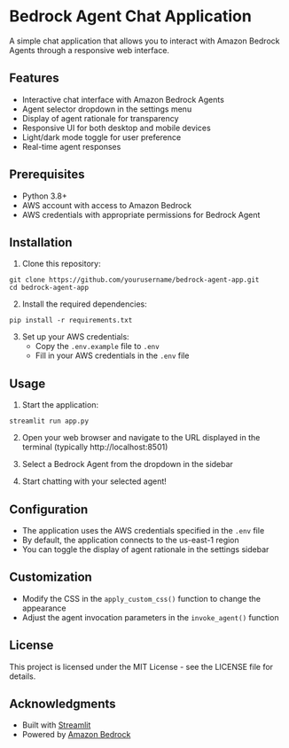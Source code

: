 # Bedrock Agent Chat Application

A simple chat application that allows you to interact with Amazon Bedrock Agents through a responsive web interface.

## Features

- Interactive chat interface with Amazon Bedrock Agents
- Agent selector dropdown in the settings menu
- Display of agent rationale for transparency
- Responsive UI for both desktop and mobile devices
- Light/dark mode toggle for user preference
- Real-time agent responses

## Prerequisites

- Python 3.8+
- AWS account with access to Amazon Bedrock
- AWS credentials with appropriate permissions for Bedrock Agent

## Installation

1. Clone this repository:
```
git clone https://github.com/yourusername/bedrock-agent-app.git
cd bedrock-agent-app
```

2. Install the required dependencies:
```
pip install -r requirements.txt
```

3. Set up your AWS credentials:
   - Copy the `.env.example` file to `.env`
   - Fill in your AWS credentials in the `.env` file

## Usage

1. Start the application:
```
streamlit run app.py
```

2. Open your web browser and navigate to the URL displayed in the terminal (typically http://localhost:8501)

3. Select a Bedrock Agent from the dropdown in the sidebar

4. Start chatting with your selected agent!

## Configuration

- The application uses the AWS credentials specified in the `.env` file
- By default, the application connects to the us-east-1 region
- You can toggle the display of agent rationale in the settings sidebar

## Customization

- Modify the CSS in the `apply_custom_css()` function to change the appearance
- Adjust the agent invocation parameters in the `invoke_agent()` function

## License

This project is licensed under the MIT License - see the LICENSE file for details.

## Acknowledgments

- Built with [Streamlit](https://streamlit.io/)
- Powered by [Amazon Bedrock](https://aws.amazon.com/bedrock/)